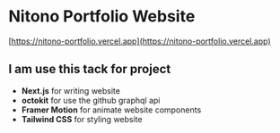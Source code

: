 # Nitono Portfolio Website

[https://nitono-portfolio.vercel.app](https://nitono-portfolio.vercel.app)

## I am use this tack for project

- **Next.js** for writing website
- **octokit** for use the github graphql api
- **Framer Motion** for animate website components
- **Tailwind CSS** for styling website
